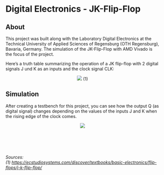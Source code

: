 # Digital Electronics - JK-Flip-Flop
## About
<p>This project was built along with the Laboratory Digital Electronics at the Technical University of Applied Sciences of Regensburg (OTH Regensburg), Bavaria, Germany. The simulation of the JK-Flip-Flop with AMD Vivado is the focus of the project.</p>
<p>Here’s a truth table summarizing the operation of a JK flip-flop with 2 digital signals J und K as an inputs and the clock signal CLK:</p>
<div align="center">
    <img src="https://github.com/user-attachments/assets/a82acd81-08ed-4720-a130-46bed2459a27"> (1)
</div>

## Simulation
<p>After creating a testbench for this project, you can see how the output Q (as digital signal) changes depending on the values of the inputs J and K when the rising edge of the clock comes.</p>
<div align="center">
    <img src="https://github.com/user-attachments/assets/443d111e-681a-4ded-8f28-cab9fc0ea0f6">
</div>
<br>
<br>
<br>
<br>

###### <p>Sources:<br>(1) https://ecstudiosystems.com/discover/textbooks/basic-electronics/flip-flops/j-k-flip-flop/</p>

